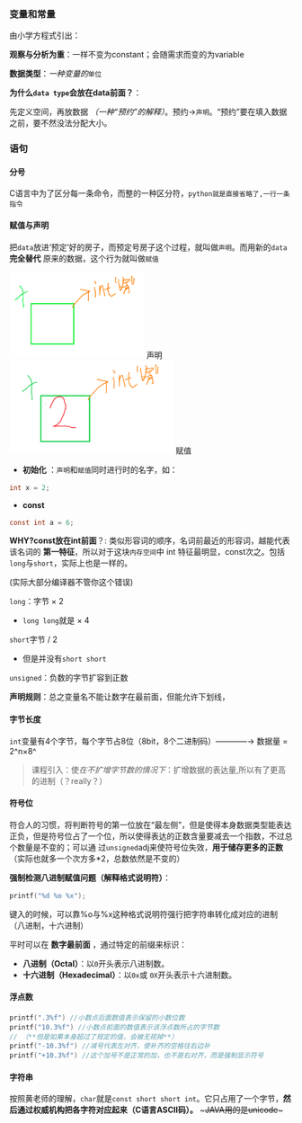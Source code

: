 ### 变量和常量

由小学方程式引出：

**观察与分析为重**：一样不变为constant；会随需求而变的为variable

**数据类型**：*一种变量的*`单位`

**为什么`data type`会放在data前面？**：

先定义空间，再放数据 *（一种“预约”的解释）*。预约→`声明`。“预约”要在填入数据之前，要不然没法分配大小。

### 语句
#### 分号
C语言中为了区分每一条命令，而整的一种区分符，`python就是直接省略了,一行一条指令`
#### 赋值与声明
把`data`放进‘预定’好的房子，而预定号房子这个过程，就叫做`声明`。而用新的`data` **完全替代** 原来的数据，这个行为就叫做`赋值`

![alt text](image.png) 声明
![alt text](image-1.png) 赋值
- **初始化** ：`声明`和`赋值`同时进行时的名字，如：
```c
int x = 2;
```
- **const**
~~~c
const int a = 6;
~~~
**WHY?const放在int前面**？: 
类似形容词的顺序，名词前最近的形容词，越能代表该名词的 **第一特征**，所以对于这块`内存空间`中 int 特征最明显，const次之。包括`long`与`short`，实际上也是一样的。

(实际大部分编译器不管你这个错误)

`long`：字节 × 2
- `long long`就是 × 4
  
`short`字节 / 2
- 但是并没有`short short`
  
`unsigned`：负数的字节扩容到正数

   **声明规则**：总之变量名不能让数字在最前面，但能允许下划线，
  
#### 字节长度
 `int`变量有4个字节，每个字节占8位（8bit，8个二进制码）————→ 数据量 = 2^n×8^

> 课程引入：使*在不扩增字节数的情况下*：扩增数据的表达量,所以有了更高的进制（？really？）

#### 符号位
符合人的习惯，将判断符号的第一位放在“最左侧”，但是使得本身数据类型能表达正负，但是符号位占了一个位，所以使得表达的正数含量要减去一个指数，不过总个数量是不变的；可以通 过`unsigned`adj来使符号位失效，**用于储存更多的正数**（实际也就多一个次方多*2，总数依然是不变的）

**强制检测八进制赋值问题（解释格式说明符）**：

```c
printf("%d %o %x");
````
键入的时候，可以靠%o与%x这种格式说明符强行把字符串转化成对应的进制（八进制，十六进制）

平时可以在 **数字最前面** ，通过特定的前缀来标识：
- **八进制（Octal）**：以`0`开头表示八进制数。
- **十六进制（Hexadecimal）**：以` 0x `或 `0X`开头表示十六进制数。

#### 浮点数
~~~c
printf(".3%f") //小数点后面数值表示保留的小数位数
printf("10.3%f") //小数点前面的数值表示该浮点数所占的字节数
// （**但是如果本身超过了规定的值，会被无视掉**）
printf("-10.3%f") //减号代表左对齐，使补齐的空格往右边补
printf("+10.3%f") //这个加号不是正常的加，也不是右对齐，而是强制显示符号
~~~
#### 字符串
按照黄老师的理解，`char`就是`const short short int`。它只占用了一个字节，**然后通过权威机构把各字符对应起来（C语言ASCII码）。** ~~~JAVA用的是unicode~~~


